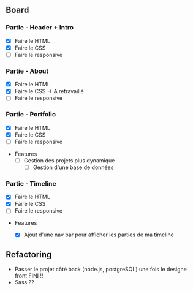 ## Board

### Partie - Header + Intro

- [x] Faire le HTML
- [x] Faire le CSS
- [ ] Faire le responsive

### Partie - About

- [x] Faire le HTML
- [x] Faire le CSS -> A retravaillé 
- [ ] Faire le responsive

### Partie - Portfolio

- [x] Faire le HTML
- [x] Faire le CSS
- [ ] Faire le responsive

* Features 
    - [ ] Gestion des projets plus dynamique 
        - [ ] Gestion d'une base de données

### Partie - Timeline

- [x] Faire le HTML
- [x] Faire le CSS
- [ ] Faire le responsive

* Features 
    - [x] Ajout d'une nav bar pour afficher les parties de ma timeline


## Refactoring

* Passer le projet côté back (node.js, postgreSQL) une fois le designe front FINI !!
* Sass ??